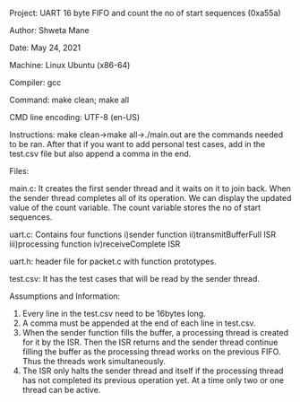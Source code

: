 Project: UART 16 byte FIFO and count the no of start sequences (0xa55a)

Author: Shweta Mane

Date: May 24, 2021

Machine: Linux Ubuntu (x86-64)

Compiler: gcc

Command: make clean; make all

CMD line encoding: UTF-8 (en-US)

Instructions: make clean->make all->./main.out are the commands needed to be ran.
              After that if you want to add personal test cases, add in the test.csv file but also append a comma in the end.

Files:

main.c: It creates the first sender thread and it waits on it to join back. When the sender thread completes all of its operation. We can display the updated value of the count variable.
The count variable stores the no of start sequences.

uart.c: Contains four functions
i)sender function
ii)transmitBufferFull ISR
iii)processing function
iv)receiveComplete ISR

uart.h: header file for packet.c with function prototypes.

test.csv: It has the test cases that will be read by the sender thread.
					
Assumptions and Information:
1) Every line in the test.csv need to be 16bytes long.
2) A comma must be appended at the end of each line in test.csv.
3) When the sender function fills the buffer, a processing thread is created
for it by the ISR. Then the ISR returns and the sender thread continue filling the buffer as the processing thread
works on the previous FIFO. Thus the threads work simultaneously.
4) The ISR only halts the sender thread and itself if the processing thread has not completed its previous operation yet. At a time only two or one thread can be active.


